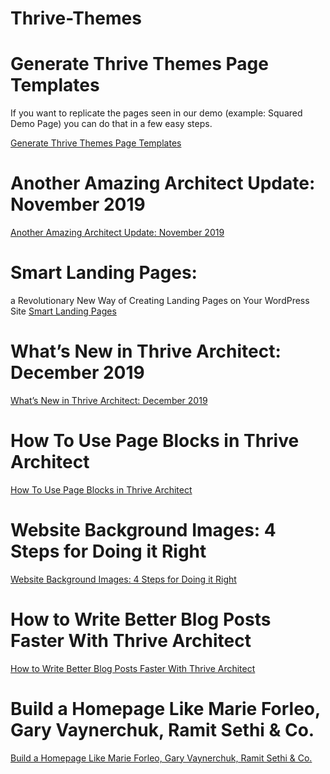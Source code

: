 # Thrive-Themes

# Generate Thrive Themes Page Templates

If you want to replicate the pages seen in our demo (example: Squared Demo Page) you can do that in a few easy steps.

[Generate Thrive Themes Page Templates](https://thrivethemes.com/tkb_item/generate-thrive-themes-page-templates/)

# Another Amazing Architect Update: November 2019
[Another Amazing Architect Update: November 2019](https://thrivethemes.com/architect-november-2019/)

# Smart Landing Pages:
a Revolutionary New Way of Creating Landing Pages on Your WordPress Site
[Smart Landing Pages](https://thrivethemes.com/architect/smart-landing-pages/)

# What’s New in Thrive Architect: December 2019
[What’s New in Thrive Architect: December 2019](https://thrivethemes.com/architect-december-2019/)

# How To Use Page Blocks in Thrive Architect
[How To Use Page Blocks in Thrive Architect](https://www.youtube.com/watch?v=j25YPfE6QzA)

# Website Background Images: 4 Steps for Doing it Right
[Website Background Images: 4 Steps for Doing it Right](https://www.youtube.com/watch?v=C55xYgwj0Hs)

# How to Write Better Blog Posts Faster With Thrive Architect
[How to Write Better Blog Posts Faster With Thrive Architect](https://www.youtube.com/watch?v=_nQ96EuQuHA)

# Build a Homepage Like Marie Forleo, Gary Vaynerchuk, Ramit Sethi & Co.
[Build a Homepage Like Marie Forleo, Gary Vaynerchuk, Ramit Sethi & Co.](https://www.youtube.com/watch?v=3cXDGV1Be_Q)





